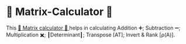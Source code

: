# 🤖 Matrix-Calculator 🧮
This <a href="https://github.com/hemant467/Matrix-Calculator"> 🤖 Matrix calculator 🧮 </a> helps in calculating Addition ➕; Subtraction ➖; Multiplication ✖️; ┃Determinant┃; Transpose [AT]; Invert &amp; Rank [ρ(A)].
